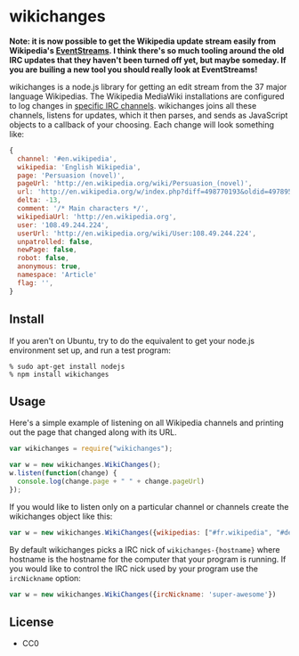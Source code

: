 wikichanges
===========

**Note: it is now possible to get the Wikipedia update stream easily from Wikipedia's [EventStreams](https://wikitech.wikimedia.org/wiki/Event_Platform/EventStreams). I think there's so much tooling around the old IRC updates that they haven't been turned off yet, but maybe someday. If you are builing a new tool you should really look at EventStreams!**

wikichanges is a node.js library for getting an edit stream from the 37 major language Wikipedias. The Wikipedia MediaWiki installations are configured to log changes in  [specific IRC channels](http://meta.wikimedia.org/wiki/IRC/Channels#Raw_feeds). wikichanges joins all these channels, listens for updates, which it then parses, and sends as JavaScript objects to a callback of your choosing. Each change will look something like:

```javascript
{ 
  channel: '#en.wikipedia',
  wikipedia: 'English Wikipedia',
  page: 'Persuasion (novel)',
  pageUrl: 'http://en.wikipedia.org/wiki/Persuasion_(novel)',
  url: 'http://en.wikipedia.org/w/index.php?diff=498770193&oldid=497895763',
  delta: -13,
  comment: '/* Main characters */',
  wikipediaUrl: 'http://en.wikipedia.org',
  user: '108.49.244.224',
  userUrl: 'http://en.wikipedia.org/wiki/User:108.49.244.224',
  unpatrolled: false,
  newPage: false,
  robot: false,
  anonymous: true,
  namespace: 'Article'
  flag: '',
}
```

Install
-------

If you aren't on Ubuntu, try to do the equivalent to get your node.js
environment set up, and run a test program:

    % sudo apt-get install nodejs
    % npm install wikichanges

Usage
-----

Here's a simple example of listening on all Wikipedia channels and printing
out the page that changed along with its URL.

```javascript
var wikichanges = require("wikichanges");

var w = new wikichanges.WikiChanges();
w.listen(function(change) {
  console.log(change.page + " " + change.pageUrl)
});
```

If you would like to listen only on a particular channel or channels 
create the wikichanges object like this:

```javascript
var w = new wikichanges.WikiChanges({wikipedias: ["#fr.wikipedia", "#de.wikipedia"]});
```

By default wikichanges picks a IRC nick of `wikichanges-{hostname}` where 
hostname is the hostname for the computer that your program is running.
If you would like to control the IRC nick used by your program use the 
`ircNickname` option:

```javascript
var w = new wikichanges.WikiChanges({ircNickname: 'super-awesome'})
```

License
-------

* CC0
